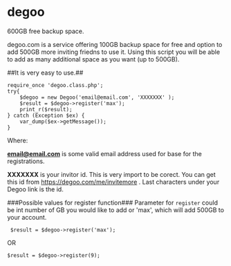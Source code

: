 # degoo
600GB free backup space.

degoo.com is a service offering 100GB backup space for free and option to add 500GB more inviting friedns to use it.
Using this script you will be able to add as many additional space as you want (up to 500GB).

##It is very easy to use.##
```
require_once 'degoo.class.php';
try{
    $degoo = new Degoo('email@email.com', 'XXXXXXX' );
    $result = $degoo->register('max');
    print_r($result);
} catch (Exception $ex) {
    var_dump($ex->getMessage());
}
```
Where:

**email@email.com** is some valid email address used for base for the registrations.

**XXXXXXX** is your invitor id. This is very import to be corect.
You can get this id from https://degoo.com/me/invitemore . Last characters under your Degoo link is the id.

###Possible values for register function###
Parameter for ```register``` could be int number of GB you would like to add or 'max', which will add 500GB to your account.
```
 $result = $degoo->register('max');
 ```
 OR
 ```
 $result = $degoo->register(9);
```
